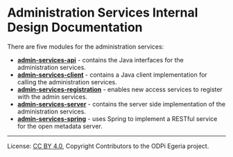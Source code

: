<!-- SPDX-License-Identifier: CC-BY-4.0 -->
<!-- Copyright Contributors to the ODPi Egeria project. -->

# Administration Services Internal Design Documentation

There are five modules for the administration services:

* **[admin-services-api](../../admin-services-api)** - contains the Java interfaces for the administration services.
* **[admin-services-client](../../admin-services-client)** - contains a Java client implementation for calling
the administration services.
* **[admin-services-registration](../../admin-services-registration)** - enables new access services to register with the admin services.
* **[admin-services-server](../../admin-services-server)** - contains the server side implementation of the
administration services.
* **[admin-services-spring](../../admin-services-spring)** - uses Spring to implement a RESTful service
for the open metadata server.


----
License: [CC BY 4.0](https://creativecommons.org/licenses/by/4.0/),
Copyright Contributors to the ODPi Egeria project.